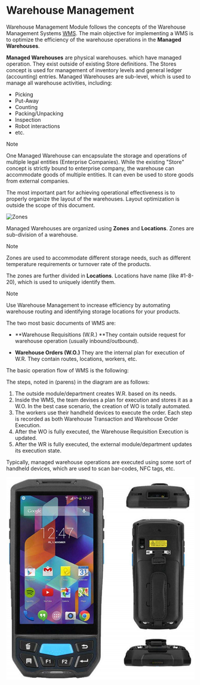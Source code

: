 # Warehouse Management

Warehouse Management Module follows the concepts of the Warehouse Management Systems [WMS](https://en.wikipedia.org/wiki/Warehouse_management_system). The main objective for implementing a WMS is to optimize the efficiency of the warehouse operations in the **Managed Warehouses**.

**Managed Warehouses** are physical warehouses. which have managed operation. They exist outside of existing Store definitions. The Stores concept is used for management of inventory levels and general ledger (accounting) entries. Managed Warehouses are sub-level, which is used to manage all warehouse activities, including:

- Picking
- Put-Away
- Counting
- Packing/Unpacking
- Inspection
- Robot interactions
- etc.

> [!Note]
> One Managed Warehouse can encapsulate the storage and operations of multiple legal entities (Enterprise Companies). While the existing "Store" concept is strictly bound to enterprise company, the warehouse can accommodate goods of multiple entities. It can even be used to store goods from external companies.

The most important part for achieving operational effectiveness is to properly organize the layout of the warehouses. Layout optimization is outside the scope of this document.

![Zones](zones-and-locations.png)

Managed Warehouses are organized using **Zones** and **Locations**. Zones are sub-division of a warehouse.

> [!Note]
> Zones are used to accommodate different storage needs, such as different temperature requirements or turnover rate of the products.

The zones are further divided in **Locations**. Locations have name (like #1-8-20), which is used to uniquely identify them.

> [!Note]
> Use Warehouse Management to increase efficiency by automating warehouse routing and identifying storage locations for your products.

The two most basic documents of WMS are:

- **Warehouse Requisitions (W.R.) 
  **They contain outside request for warehouse operation (usually inbound/outbound).

  

- **Warehouse Orders (W.O.)**
  They are the internal plan for execution of W.R. They contain routes, locations, workers, etc.

The basic operation flow of WMS is the following:

The steps, noted in (parens) in the diagram are as follows:

1. The outside module/department creates W.R. based on its needs.
2. Inside the WMS, the team devises a plan for execution and stores it as a W.O. In the best case scenario, the creation of WO is totally automated.
3. The workers use their handheld devices to execute the order. Each step is recorded as both Warehouse Transaction and Warehouse Order Execution.
4. After the WO is fully executed, the Warehouse Requisition Execution is updated.
5. After the WR is fully executed, the external module/department updates its execution state.

Typically, managed warehouse operations are executed using some sort of handheld devices, which are used to scan bar-codes, NFC tags, etc.

![Handy](handy.png)

